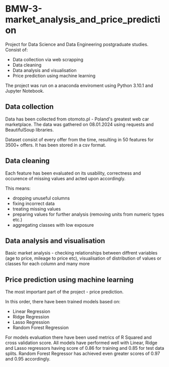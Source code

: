 # BMW-3-market_analysis_and_price_prediction
Project for Data Science and Data Engineering postgraduate studies. 
Consist of:
* Data collection via web scrapping
* Data cleaning
* Data analysis and visualisation
* Price prediction using machine learning

The project was run on a anaconda enviroment using Python 3.10.1 and Jupyter Notebook.

## Data collection
Data has been collected from otomoto.pl - Poland's greatest web car marketplace. The data was gathered on 08.01.2024 using requests and BeautifulSoup libraries. 

Dataset consist of every offer from the time, resulting in 50 features for 3500+ offers. It has been stored in a csv format.

## Data cleaning
Each feature has been evaluated on its usability, correctness and  occurence of missing values and acted upon accordingly.

This means:
* dropping unuseful columns
* fixing incorrect data
* treating missing values
* preparing values for further analysis (removing units from numeric types etc.)
* aggregating classes with low exposure

## Data analysis and visualisation
Basic market analysis - checking relationships between diffrent variables (age to price, mileage to price etc), visualisation of distribution of values or classes for each column and many more

## Price prediction using machine learning
The most important part of the project - price prediction.

In this order, there have been trained models based on:
* Linear Regression
* Ridge Regression
* Lasso Regression
* Random Forest Regression

For models evaluation there have been used metrics of R Squared and cross validation score.
All models have performed well with Linear, Ridge and Lasso regressors having score of 0.86 for training and 0.85 for test data splits. Random Forest Regressor has achieved even greater scores of 0.97 and 0.95 accordingly.


